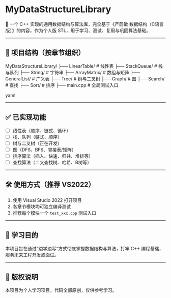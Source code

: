 # MyDataStructureLibrary

🎯 一个 C++ 实现的通用数据结构与算法库，完全基于《严蔚敏 数据结构（C语言版）》的内容，作为个人版 STL，用于学习、测试、复用与巩固算法基础。

---

## 📁 项目结构（按章节组织）

MyDataStructureLibrary/
├── LinearTable/ # 线性表
├── StackQueue/ # 栈与队列
├── String/ # 字符串
├── ArrayMatrix/ # 数组与矩阵
├── GeneralList/ # 广义表
├── Tree/ # 树与二叉树
├── Graph/ # 图
├── Search/ # 查找
├── Sort/ # 排序
├── main.cpp # 全局测试入口

yaml

---

## ✅ 已实现功能

- [ ] 线性表（顺序、链式、循环）
- [ ] 栈、队列（链式、顺序）
- [ ] 树与二叉树（正在开发）
- [ ] 图（DFS、BFS、邻接表/矩阵）
- [ ] 排序算法（插入、快速、归并、堆排等）
- [ ] 查找算法（二叉查找树、哈希、B树等）

---

## 🛠️ 使用方式（推荐 VS2022）

1. 使用 Visual Studio 2022 打开项目
2. 各章节模块均可独立编译测试
3. 推荐每个模块一个 `test_xxx.cpp` 测试入口

---

## 🧠 学习目的

本项目旨在通过“边学边写”方式彻底掌握数据结构与算法，打牢 C++ 编程基础，服务未来工程开发或面试。

---

## 📜 版权说明

本项目为个人学习项目，代码全部原创，仅供参考学习。
